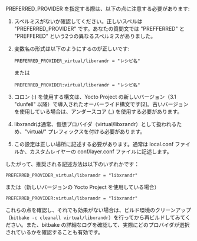 PREFERRED_PROVIDER を指定する際は、以下の点に注意する必要があります:

1. スペルミスがないか確認してください。正しいスペルは "PREFERRED_PROVIDER" です。あなたの質問文では "PREFFERRED" と "PREFFERED" という2つの異なるスペルミスがありました。

2. 変数名の形式は以下のようにするのが正しいです:

   ```
   PREFERRED_PROVIDER_virtual/libxrandr = "レシピ名"
   ```

   または

   ```
   PREFERRED_PROVIDER:virtual/libxrandr = "レシピ名"
   ```

3. コロン (:) を使用する構文は、Yocto Project の新しいバージョン（3.1 "dunfell" 以降）で導入されたオーバーライド構文です[2]。古いバージョンを使用している場合は、アンダースコア (_) を使用する必要があります。

4. libxrandrは通常、仮想プロバイダ（virtual/libxrandr）として扱われるため、"virtual/" プレフィックスを付ける必要があります。

5. この設定は正しい場所に記述する必要があります。通常は local.conf ファイルか、カスタムレイヤーの conf/layer.conf ファイルに記述します。

したがって、推奨される記述方法は以下のいずれかです：

```
PREFERRED_PROVIDER_virtual/libxrandr = "libxrandr"
```

または（新しいバージョンの Yocto Project を使用している場合）

```
PREFERRED_PROVIDER:virtual/libxrandr = "libxrandr"
```

これらの点を確認し、それでも効果がない場合は、ビルド環境のクリーンアップ（`bitbake -c cleanall virtual/libxrandr`）を行ってから再ビルドしてみてください。また、bitbake の詳細なログを確認して、実際にどのプロバイダが選択されているかを確認することも有効です。
